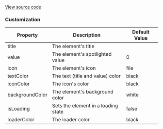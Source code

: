[View source code](https://github.com/OMNIALowCode/omnia3-samples/blob/master/webcomponents/web-components/Tile/tile.js)


### Customization
| Property | Description                     | Default Value |
|----------|---------------------------------|---------------|
| title | The element's title |         |
| value | The element's spotlighted value |    0     |
| icon | The element's icon |    file     |
| textColor | The text (title and value) color |    black     |
| iconColor | The icon's color |     black    |
| backgroundColor | The element's background color |    white     |
| isLoading | Sets the element in a loading state  |    false    |
| loaderColor | The loader color |    black     |